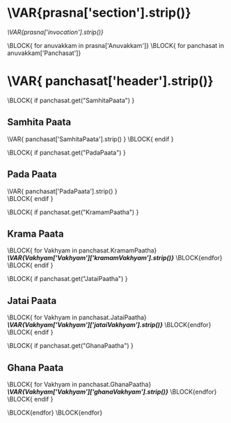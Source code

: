 # \VAR{prasna['section'].strip()} #

_\VAR{prasna['invocation'].strip()}_


\BLOCK{ for anuvakkam in prasna['Anuvakkam']}
\BLOCK{ for panchasat in anuvakkam['Panchasat']}


# \VAR{ panchasat['header'].strip()} #

\BLOCK{ if panchasat.get("SamhitaPaata") }
## Samhita Paata ##

\VAR{ panchasat['SamhitaPaata'].strip() }
\BLOCK{ endif }

\BLOCK{ if panchasat.get("PadaPaata") }
## Pada Paata ##

\VAR{ panchasat['PadaPaata'].strip() }  
\BLOCK{ endif }

\BLOCK{ if panchasat.get("KramamPaatha") }
## Krama Paata ##

\BLOCK{ for Vakhyam in panchasat.KramamPaatha}
***\VAR{Vakhyam['Vakhyam']['kramamVakhyam'].strip()}***
\BLOCK{endfor}
\BLOCK{ endif }

\BLOCK{ if panchasat.get("JataiPaatha") }
## Jatai Paata ##

\BLOCK{ for Vakhyam in panchasat.JataiPaatha}
***\VAR{Vakhyam['Vakhyam']['jataiVakhyam'].strip()}***
\BLOCK{endfor}
\BLOCK{ endif }

\BLOCK{ if panchasat.get("GhanaPaatha") }
## Ghana Paata ##

\BLOCK{ for Vakhyam in panchasat.GhanaPaatha}
***\VAR{Vakhyam['Vakhyam']['ghanaVakhyam'].strip()}***
\BLOCK{endfor}
\BLOCK{ endif }

\BLOCK{endfor}
\BLOCK{endfor}




